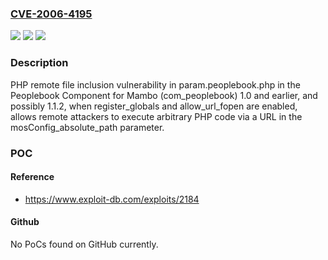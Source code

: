 ### [CVE-2006-4195](https://cve.mitre.org/cgi-bin/cvename.cgi?name=CVE-2006-4195)
![](https://img.shields.io/static/v1?label=Product&message=n%2Fa&color=blue)
![](https://img.shields.io/static/v1?label=Version&message=n%2Fa&color=blue)
![](https://img.shields.io/static/v1?label=Vulnerability&message=n%2Fa&color=brighgreen)

### Description

PHP remote file inclusion vulnerability in param.peoplebook.php in the Peoplebook Component for Mambo (com_peoplebook) 1.0 and earlier, and possibly 1.1.2, when register_globals and allow_url_fopen are enabled, allows remote attackers to execute arbitrary PHP code via a URL in the mosConfig_absolute_path parameter.

### POC

#### Reference
- https://www.exploit-db.com/exploits/2184

#### Github
No PoCs found on GitHub currently.

